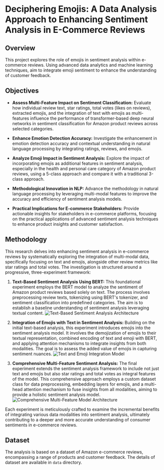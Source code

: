 # Deciphering Emojis: A Data Analysis Approach to Enhancing Sentiment Analysis in E-Commerce Reviews

## Overview

This project explores the role of emojis in sentiment analysis within e-commerce reviews. Using advanced data analytics and machine learning techniques, aim to integrate emoji sentiment to enhance the understanding of customer feedback.

## Objectives

- **Assess Multi-Feature Impact on Sentiment Classification:** Evaluate how individual review text, star ratings, total votes (likes on reviews), extracted emojis, and the integration of text with emojis as multi-features influence the performance of transformer-based deep neural networks in sentiment classification for Amazon product reviews across selected categories.

- **Enhance Emotion Detection Accuracy:** Investigate the enhancement in emotion detection accuracy and contextual understanding in natural language processing by integrating ratings, reviews, and emojis.

- **Analyze Emoji Impact in Sentiment Analysis:** Explore the impact of incorporating emojis as additional features in sentiment analysis, especially in the health and personal care category of Amazon product reviews, using a 5-class approach and compare it with a traditional 3-class approach.

- **Methodological Innovation in NLP:** Advance the methodology in natural language processing by leveraging multi-modal features to improve the accuracy and efficiency of sentiment analysis models.

- **Practical Implications for E-commerce Stakeholders:** Provide actionable insights for stakeholders in e-commerce platforms, focusing on the practical applications of advanced sentiment analysis techniques to enhance product insights and customer satisfaction.


## Methodology

This research delves into enhancing sentiment analysis in e-commerce reviews by systematically exploring the integration of multi-modal data, specifically focusing on text and emojis, alongside other review metrics like star ratings and total votes. The investigation is structured around a progressive, three-experiment framework:

1. **Text-Based Sentiment Analysis Using BERT:** This foundational experiment employs the BERT model to analyze the sentiment of Amazon product reviews based solely on text. The process involves preprocessing review texts, tokenizing using BERT's tokenizer, and sentiment classification into predefined categories. The aim is to establish a baseline understanding of sentiment analysis leveraging textual content.
   ![Text-Based Sentiment Analysis Architecture](https://github.com/path/to/diagram1.svg)

2. **Integration of Emojis with Text in Sentiment Analysis:** Building on the initial text-based analysis, this experiment introduces emojis into the sentiment analysis model. It involves the demojization of emojis to their textual representation, combined encoding of text and emoji with BERT, and applying attention mechanisms to integrate insights from both modalities. The goal is to assess the added value of emojis in capturing sentiment nuances.
   ![Text and Emoji Integration Model](https://github.com/path/to/diagram2.svg)

3. **Comprehensive Multi-Feature Sentiment Analysis:** The final experiment extends the sentiment analysis framework to include not just text and emojis but also star ratings and total votes as integral features of the model. This comprehensive approach employs a custom dataset class for data preprocessing, embedding layers for emojis, and a multi-head attention mechanism to fuse insights from all modalities, aiming to provide a holistic sentiment analysis model.
   ![Comprehensive Multi-Feature Model Architecture](https://github.com/path/to/diagram3.svg)

Each experiment is meticulously crafted to examine the incremental benefits of integrating various data modalities into sentiment analysis, ultimately contributing to a deeper and more accurate understanding of consumer sentiments in e-commerce reviews.


## Dataset

The analysis is based on a dataset of Amazon e-commerce reviews, encompassing a range of products and customer feedback. 
The details of dataset are available in `data` directory.
